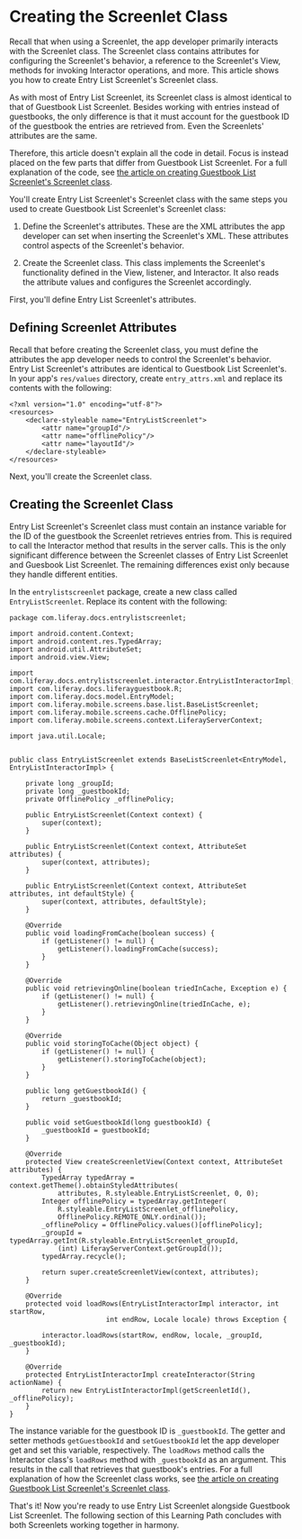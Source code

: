 # Creating the Screenlet Class [](id=creating-the-screenlet-class-0)

Recall that when using a Screenlet, the app developer primarily interacts with 
the Screenlet class. The Screenlet class contains attributes for configuring the 
Screenlet's behavior, a reference to the Screenlet's View, methods for invoking 
Interactor operations, and more. This article shows you how to create Entry List 
Screenlet's Screenlet class. 

As with most of Entry List Screenlet, its Screenlet class is almost identical to 
that of Guestbook List Screenlet. Besides working with entries instead of 
guestbooks, the only difference is that it must account for the guestbook ID of 
the guestbook the entries are retrieved from. Even the Screenlets' attributes 
are the same. 

Therefore, this article doesn't explain all the code in detail. Focus is instead 
placed on the few parts that differ from Guestbook List Screenlet. For a full 
explanation of the code, see 
[the article on creating Guestbook List Screenlet's Screenlet class](https://www.liferay.com/). 

You'll create Entry List Screenlet's Screenlet class with the same 
steps you used to create Guestbook List Screenlet's Screenlet class:

1. Define the Screenlet's attributes. These are the XML attributes the app 
   developer can set when inserting the Screenlet's XML. These attributes 
   control aspects of the Screenlet's behavior. 

2. Create the Screenlet class. This class implements the Screenlet's 
   functionality defined in the View, listener, and Interactor. It also reads 
   the attribute values and configures the Screenlet accordingly. 

First, you'll define Entry List Screenlet's attributes. 

## Defining Screenlet Attributes [](id=defining-screenlet-attributes)

Recall that before creating the Screenlet class, you must define the attributes 
the app developer needs to control the Screenlet's behavior. Entry List 
Screenlet's attributes are identical to Guestbook List Screenlet's. In your 
app's `res/values` directory, create `entry_attrs.xml` and replace its contents 
with the following: 

    <?xml version="1.0" encoding="utf-8"?>
    <resources>
        <declare-styleable name="EntryListScreenlet">
            <attr name="groupId"/>
            <attr name="offlinePolicy"/>
            <attr name="layoutId"/>
        </declare-styleable>
    </resources>

Next, you'll create the Screenlet class.

## Creating the Screenlet Class [](id=creating-the-screenlet-class)

Entry List Screenlet's Screenlet class must contain an instance variable for the 
ID of the guestbook the Screenlet retrieves entries from. This is required to 
call the Interactor method that results in the server calls. This is the only 
significant difference between the Screenlet classes of Entry List Screenlet and 
Guesbook List Screenlet. The remaining differences exist only because they 
handle different entities. 

In the `entrylistscreenlet` package, create a new class called 
`EntryListScreenlet`. Replace its content with the following:

    package com.liferay.docs.entrylistscreenlet;

    import android.content.Context;
    import android.content.res.TypedArray;
    import android.util.AttributeSet;
    import android.view.View;

    import com.liferay.docs.entrylistscreenlet.interactor.EntryListInteractorImpl;
    import com.liferay.docs.liferayguestbook.R;
    import com.liferay.docs.model.EntryModel;
    import com.liferay.mobile.screens.base.list.BaseListScreenlet;
    import com.liferay.mobile.screens.cache.OfflinePolicy;
    import com.liferay.mobile.screens.context.LiferayServerContext;

    import java.util.Locale;


    public class EntryListScreenlet extends BaseListScreenlet<EntryModel, EntryListInteractorImpl> {

        private long _groupId;
        private long _guestbookId;
        private OfflinePolicy _offlinePolicy;

        public EntryListScreenlet(Context context) {
            super(context);
        }

        public EntryListScreenlet(Context context, AttributeSet attributes) {
            super(context, attributes);
        }

        public EntryListScreenlet(Context context, AttributeSet attributes, int defaultStyle) {
            super(context, attributes, defaultStyle);
        }

        @Override
        public void loadingFromCache(boolean success) {
            if (getListener() != null) {
                getListener().loadingFromCache(success);
            }
        }

        @Override
        public void retrievingOnline(boolean triedInCache, Exception e) {
            if (getListener() != null) {
                getListener().retrievingOnline(triedInCache, e);
            }
        }

        @Override
        public void storingToCache(Object object) {
            if (getListener() != null) {
                getListener().storingToCache(object);
            }
        }

        public long getGuestbookId() {
            return _guestbookId;
        }

        public void setGuestbookId(long guestbookId) {
            _guestbookId = guestbookId;
        }

        @Override
        protected View createScreenletView(Context context, AttributeSet attributes) {
            TypedArray typedArray = context.getTheme().obtainStyledAttributes(
                attributes, R.styleable.EntryListScreenlet, 0, 0);
            Integer offlinePolicy = typedArray.getInteger(
                R.styleable.EntryListScreenlet_offlinePolicy,
                OfflinePolicy.REMOTE_ONLY.ordinal());
            _offlinePolicy = OfflinePolicy.values()[offlinePolicy];
            _groupId = typedArray.getInt(R.styleable.EntryListScreenlet_groupId,
                (int) LiferayServerContext.getGroupId());
            typedArray.recycle();

            return super.createScreenletView(context, attributes);
        }

        @Override
        protected void loadRows(EntryListInteractorImpl interactor, int startRow,
                            int endRow, Locale locale) throws Exception {

            interactor.loadRows(startRow, endRow, locale, _groupId, _guestbookId);
        }

        @Override
        protected EntryListInteractorImpl createInteractor(String actionName) {
            return new EntryListInteractorImpl(getScreenletId(), _offlinePolicy);
        }
    }

The instance variable for the guestbook ID is `_guestbookId`. The getter and 
setter methods `getGuestbookId` and `setGuestbookId` let the app developer get 
and set this variable, respectively. The `loadRows` method calls the 
Interactor class's `loadRows` method with `_guestbookId` as an argument. This 
results in the call that retrieves that guestbook's entries. For a full 
explanation of how the Screenlet class works, see 
[the article on creating Guestbook List Screenlet's Screenlet class](https://www.liferay.com/). 

That's it! Now you're ready to use Entry List Screenlet alongside Guestbook List 
Screenlet. The following section of this Learning Path concludes with both 
Screenlets working together in harmony. 
